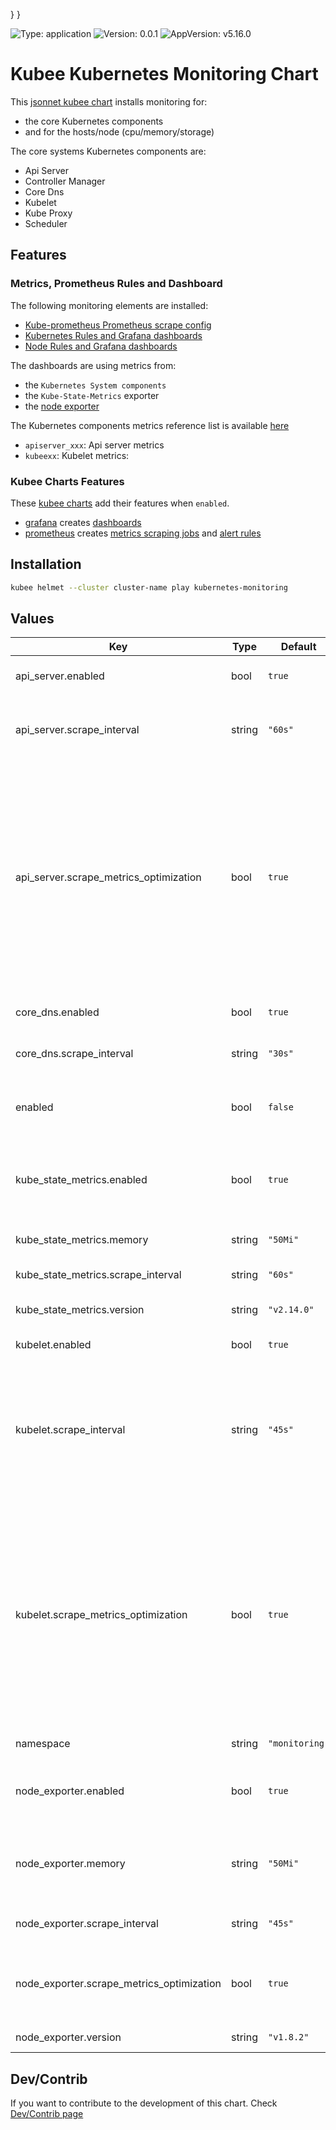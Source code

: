 

}
}

[//]: # (README.md generated by gotmpl. DO NOT EDIT.)

![Type: application](https://img.shields.io/badge/Type-application-informational?style=flat-square) ![Version: 0.0.1](https://img.shields.io/badge/Version-0.0.1-informational?style=flat-square) ![AppVersion: v5.16.0](https://img.shields.io/badge/AppVersion-v5.16.0-informational?style=flat-square)

# Kubee Kubernetes Monitoring Chart

This [jsonnet kubee chart](https://github.com/EraldyHq/kubee/blob/main/docs/site/jsonnet-chart.md) installs monitoring
for:
* the core Kubernetes components
* and for the hosts/node (cpu/memory/storage)

The core systems Kubernetes components are:
* Api Server
* Controller Manager
* Core Dns
* Kubelet
* Kube Proxy
* Scheduler

## Features

### Metrics, Prometheus Rules and Dashboard

The following monitoring elements are installed:
* [Kube-prometheus Prometheus scrape config](https://github.com/prometheus-operator/kube-prometheus)
* [Kubernetes Rules and Grafana dashboards](https://monitoring.mixins.dev/kubernetes/)
* [Node Rules and Grafana dashboards](https://monitoring.mixins.dev/node-exporter/#dashboards)

The dashboards are using metrics from:
* the `Kubernetes System components`
* the `Kube-State-Metrics` exporter
* the [node exporter](https://github.com/prometheus/node_exporter)

The Kubernetes components metrics reference list is available [here](https://kubernetes.io/docs/reference/instrumentation/metrics/)
* `apiserver_xxx`: Api server metrics
* `kubeexx`: Kubelet metrics:

### Kubee Charts Features

  These [kubee charts](https://github.com/EraldyHq/kubee/blob/main/docs/site/kubee-helmet-chart.md) add their features when `enabled`.

* [grafana](https://github.com/EraldyHq/kubee/blob/main/charts/grafana/README.md) creates [dashboards](https://grafana.com/grafana/dashboards/)
* [prometheus](https://github.com/EraldyHq/kubee/blob/main/charts/prometheus/README.md) creates [metrics scraping jobs](https://prometheus.io/docs/concepts/jobs_instances/) and [alert rules](https://prometheus.io/docs/prometheus/latest/configuration/alerting_rules/)

## Installation

```bash
kubee helmet --cluster cluster-name play kubernetes-monitoring
```

## Values

| Key | Type | Default | Description |
|-----|------|---------|-------------|
| api_server.enabled | bool | `true` | Enable Api Server monitoring |
| api_server.scrape_interval | string | `"60s"` | Scrape Interval (Normal default was 30s and 5s for sli) |
| api_server.scrape_metrics_optimization | bool | `true` | Metrics Optimization. For memory and cost optimization, low level metrics are dropped For api server, Buckets metrics are high cardinality metrics that are not used in alerting but in debugging and consume a lot of memory |
| core_dns.enabled | bool | `true` | Enable Core DNS monitoring |
| core_dns.scrape_interval | string | `"30s"` | Scrape Interval (normal default was 15s) |
| enabled | bool | `false` | Boolean to indicate that this chart is or will be installed in the cluster |
| kube_state_metrics.enabled | bool | `true` | Enable [Kube State Metrics Exporter](https://github.com/kubernetes/kube-state-metrics). It exports apps/functional state metrics. |
| kube_state_metrics.memory | string | `"50Mi"` | The max memory of the exporter |
| kube_state_metrics.scrape_interval | string | `"60s"` | The scrape interval |
| kube_state_metrics.version | string | `"v2.14.0"` | [Kube State Metrics Version](https://github.com/kubernetes/kube-state-metrics/releases) |
| kubelet.enabled | bool | `true` | Enable kubelet monitoring |
| kubelet.scrape_interval | string | `"45s"` | Scrape interval. Why 45s. Headlamp uses a CPU rate functon over 1 minutes If the scrape interval is above 1m, there is no data returned |
| kubelet.scrape_metrics_optimization | bool | `true` | Metrics Optimization. For memory and cost optimization, low level metrics are dropped For api server, Buckets metrics are high cardinality metrics that are not used in alerting but in debugging and consume a lot of memory |
| namespace | string | `"monitoring"` | The installation namespace |
| node_exporter.enabled | bool | `true` | Enable [Node Exporter](https://github.com/prometheus/node_exporter) It will gather server resources metrics |
| node_exporter.memory | string | `"50Mi"` | Max memory of the exporter (On Kube Prometheus, it was set to 180Mi) |
| node_exporter.scrape_interval | string | `"45s"` | Scrape Interval (Default was 15s) |
| node_exporter.scrape_metrics_optimization | bool | `true` | Memory and cost optimization. Low levels metrics are dropped |
| node_exporter.version | string | `"v1.8.2"` | [Node Exporter Version](https://github.com/prometheus/node_exporter/releases) |

## Dev/Contrib

If you want to contribute to the development of this chart. Check [Dev/Contrib page](contrib/contrib.md)

